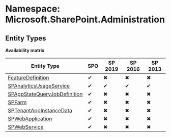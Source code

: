 # Namespace: Microsoft.SharePoint.Administration
## Entity Types

**Availability matrix**

Entity Type | SPO | SP 2019 | SP 2016 | SP 2013
----------|-----|---------|---------|--------
[FeatureDefinition](./EntityTypes/FeatureDefinition) | ✔ | ✖ | ✖ | ✖
[SPAnalyticsUsageService](./EntityTypes/SPAnalyticsUsageService) | ✔ | ✔ | ✔ | ✔
[SPAppStateQueryJobDefinition](./EntityTypes/SPAppStateQueryJobDefinition) | ✔ | ✖ | ✖ | ✖
[SPFarm](./EntityTypes/SPFarm) | ✔ | ✖ | ✖ | ✖
[SPTenantAppInstanceData](./EntityTypes/SPTenantAppInstanceData) | ✔ | ✖ | ✖ | ✖
[SPWebApplication](./EntityTypes/SPWebApplication) | ✔ | ✖ | ✖ | ✖
[SPWebService](./EntityTypes/SPWebService) | ✔ | ✖ | ✖ | ✖
